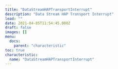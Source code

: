 ```yaml
---
title: "DataStreamHAPTransportInterrupt"
description: "Data Stream HAP Transport Interrupt"
lead: ""
date: 2021-04-05T11:54:45.000Z
draft: false
images: []
menu:
  docs:
    parent: "characteristic"
toc: true
characteristic:
  name: "DataStreamHAPTransportInterrupt"
---
```

